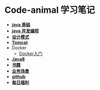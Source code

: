 # **Code-animal 学习笔记**

<a id="code-animal"></a>

- [**java 基础**](./docs/javabase/README.md)
- [**java 并发编程**](./docs/javathread/README.md)
- [**设计模式**](./docs/Designpattern/README.md)
- [**Tomcat**](./docs/tomcat/README.md)
- Docker
  - [Docker入门](./docs/docker/README.md)
- [**Java8**](./docs/java8/README.md)
- [**书籍**](./docs/book/书籍.md)
- [**业务场景**](./docs/business/README.md)
- [**github**](./docs/github/README.md)
- [**每日福利**](./docs/fuli/README.md)



